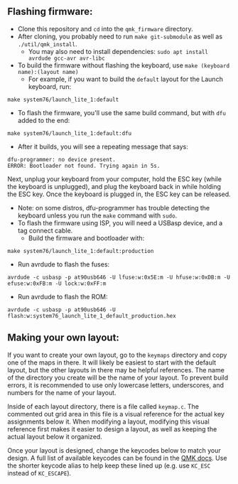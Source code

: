 ## Flashing firmware:
* Clone this repository and `cd` into the `qmk_firmware` directory.
* After cloning, you probably need to run `make git-submodule` as well as `./util/qmk_install`.
   - You may also need to install dependencies: `sudo apt install avrdude gcc-avr avr-libc`
* To build the firmware without flashing the keyboard, use `make (keyboard name):(layout name)`
   - For example, if you want to build the `default` layout for the Launch keyboard, run:
```
make system76/launch_lite_1:default
```
* To flash the firmware, you'll use the same build command, but with `dfu` added to the end:
```
make system76/launch_lite_1:default:dfu
```
   - After it builds, you will see a repeating message that says:
```
dfu-programmer: no device present.
ERROR: Bootloader not found. Trying again in 5s.
```
Next, unplug your keyboard from your computer, hold the ESC key (while the keyboard is unplugged), and plug the keyboard back in while holding the ESC key. Once the keyboard is plugged in, the ESC key can be released.
* Note: on some distros, dfu-programmer has trouble detecting the keyboard unless you run the `make` command with `sudo`.
* To flash the firmware using ISP, you will need a USBasp device, and a tag connect cable.
  - Build the firmware and bootloader with:
```
make system76/launch_lite_1:default:production
```
  - Run avrdude to flash the fuses:
```
avrdude -c usbasp -p at90usb646 -U lfuse:w:0x5E:m -U hfuse:w:0xDB:m -U efuse:w:0xFB:m -U lock:w:0xFF:m
```
  - Run avrdude to flash the ROM:
```
avrdude -c usbasp -p at90usb646 -U flash:w:system76_launch_lite_1_default_production.hex
```

## Making your own layout:
If you want to create your own layout, go to the `keymaps` directory and copy one of the maps in there. It will likely be easiest to start with the default layout, but the other layouts in there may be helpful references. The name of the directory you create will be the name of your layout. To prevent build errors, it is recommended to use only lowercase letters, underscores, and numbers for the name of your layout.

Inside of each layout directory, there is a file called `keymap.c`. The commented out grid area in this file is a visual reference for the actual key assignments below it. When modifying a layout, modifying this visual reference first makes it easier to design a layout, as well as keeping the actual layout below it organized.

Once your layout is designed, change the keycodes below to match your design. A full list of available keycodes can be found in the [QMK docs](https://beta.docs.qmk.fm/reference/keycodes). Use the shorter keycode alias to help keep these lined up (e.g. use `KC_ESC` instead of `KC_ESCAPE`).
